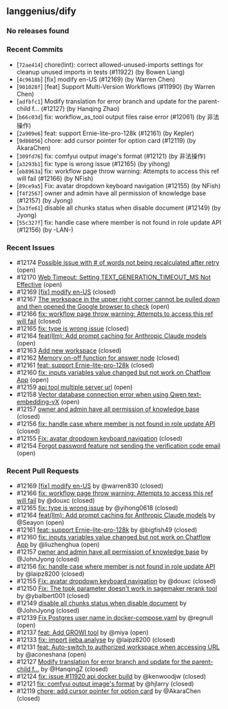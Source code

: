 
## langgenius/dify

### No releases found

### Recent Commits
- [`72ae414`] chore(lint): correct allowed-unused-imports settings for cleanup unused imports in tests (#11922) (by Bowen Liang)
- [`4c9618b`] [fix] modify en-US (#12169) (by Warren Chen)
- [`901028f`] [feat] Support Multi-Version Workflows (#11990) (by Warren Chen)
- [`adfbfc1`] Modify translation for error branch and update for the parent-child f… (#12127) (by Hanqing Zhao)
- [`b66c03d`] fix: workflow_as_tool output files raise error (#12061) (by 非法操作)
- [`2a909e6`] feat: support Ernie-lite-pro-128k (#12161) (by Kepler)
- [`9d86056`] chore: add cursor pointer for option card (#12119) (by AkaraChen)
- [`309fd76`] fix: comfyui output image's format (#12121) (by 非法操作)
- [`a3293b1`] fix: type is wrong issue (#12165) (by yihong)
- [`eb8963a`] fix: workflow page throw warning: Attempts to access this ref will fail (#12166) (by NFish)
- [`89ce9a5`] Fix: avatar dropdown keyboard navigation (#12155) (by NFish)
- [`f4f2567`] owner and admin have all permission of knowledge base (#12157) (by Jyong)
- [`5a3fe61`] disable all chunks status when disable document (#12149) (by Jyong)
- [`55c327f`] fix: handle case where member is not found in role update API (#12156) (by -LAN-)

### Recent Issues
- #12174 [Possible issue with # of words not being recalculated after retry](https://github.com/langgenius/dify/issues/12174) (open)
- #12170 [Web Timeout: Setting TEXT_GENERATION_TIMEOUT_MS Not Effective](https://github.com/langgenius/dify/issues/12170) (open)
- #12169 [[fix] modify en-US](https://github.com/langgenius/dify/pull/12169) (closed)
- #12167 [The workspace in the upper right corner cannot be pulled down and then opened the Google browser to check](https://github.com/langgenius/dify/issues/12167) (open)
- #12166 [fix: workflow page throw warning: Attempts to access this ref will fail](https://github.com/langgenius/dify/pull/12166) (closed)
- #12165 [fix: type is wrong issue](https://github.com/langgenius/dify/pull/12165) (closed)
- #12164 [feat(llm): Add prompt caching for Anthropic Claude models](https://github.com/langgenius/dify/pull/12164) (open)
- #12163 [Add new workspace](https://github.com/langgenius/dify/issues/12163) (closed)
- #12162 [Memory on-off function for answer node](https://github.com/langgenius/dify/issues/12162) (closed)
- #12161 [feat: support Ernie-lite-pro-128k](https://github.com/langgenius/dify/pull/12161) (closed)
- #12160 [fix: inputs variables value changed but not work on Chatflow App](https://github.com/langgenius/dify/pull/12160) (open)
- #12159 [api tool multiple server url](https://github.com/langgenius/dify/issues/12159) (open)
- #12158 [Vector database connection error when using Qwen text-embedding-vX](https://github.com/langgenius/dify/issues/12158) (open)
- #12157 [owner and admin have all permission of knowledge base](https://github.com/langgenius/dify/pull/12157) (closed)
- #12156 [fix: handle case where member is not found in role update API](https://github.com/langgenius/dify/pull/12156) (closed)
- #12155 [Fix: avatar dropdown keyboard navigation](https://github.com/langgenius/dify/pull/12155) (closed)
- #12154 [Forgot password feature not sending the verification code email](https://github.com/langgenius/dify/issues/12154) (open)

### Recent Pull Requests
- #12169 [[fix] modify en-US](https://github.com/langgenius/dify/pull/12169) by @warren830 (closed)
- #12166 [fix: workflow page throw warning: Attempts to access this ref will fail](https://github.com/langgenius/dify/pull/12166) by @douxc (closed)
- #12165 [fix: type is wrong issue](https://github.com/langgenius/dify/pull/12165) by @yihong0618 (closed)
- #12164 [feat(llm): Add prompt caching for Anthropic Claude models](https://github.com/langgenius/dify/pull/12164) by @Seayon (open)
- #12161 [feat: support Ernie-lite-pro-128k](https://github.com/langgenius/dify/pull/12161) by @bigfish49 (closed)
- #12160 [fix: inputs variables value changed but not work on Chatflow App](https://github.com/langgenius/dify/pull/12160) by @liuzhenghua (open)
- #12157 [owner and admin have all permission of knowledge base](https://github.com/langgenius/dify/pull/12157) by @JohnJyong (closed)
- #12156 [fix: handle case where member is not found in role update API](https://github.com/langgenius/dify/pull/12156) by @laipz8200 (closed)
- #12155 [Fix: avatar dropdown keyboard navigation](https://github.com/langgenius/dify/pull/12155) by @douxc (closed)
- #12150 [Fix: The topk parameter doesn't work in sagemaker rerank tool](https://github.com/langgenius/dify/pull/12150) by @ybalbert001 (closed)
- #12149 [disable all chunks status when disable document](https://github.com/langgenius/dify/pull/12149) by @JohnJyong (closed)
- #12139 [Fix Postgres user name in docker-compose.yaml](https://github.com/langgenius/dify/pull/12139) by @regnull (open)
- #12137 [feat: Add GROWI tool](https://github.com/langgenius/dify/pull/12137) by @miya (open)
- #12133 [fix: import jieba.analyse](https://github.com/langgenius/dify/pull/12133) by @laipz8200 (closed)
- #12131 [feat: Auto-switch to authorized workspace when accessing URL](https://github.com/langgenius/dify/pull/12131) by @aconeshana (open)
- #12127 [Modify translation for error branch and update for the parent-child f…](https://github.com/langgenius/dify/pull/12127) by @HanqingZ (closed)
- #12124 [fix: issue #11920 api docker build](https://github.com/langgenius/dify/pull/12124) by @kenwoodjw (closed)
- #12121 [fix: comfyui output image's format](https://github.com/langgenius/dify/pull/12121) by @hjlarry (closed)
- #12119 [chore: add cursor pointer for option card](https://github.com/langgenius/dify/pull/12119) by @AkaraChen (closed)

